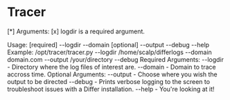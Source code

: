 # Tracer
[*] Arguments: 
[x] logdir is a required argument.

Usage: [required] --logdir --domain [optional] --output --debug --help
Example: /opt/tracer/tracer.py --logdir /home/scalp/differlogs --domain domain.com --output /your/directory --debug
Required Arguments:
--logdir - Directory where the log files of interest are.
--domain - Domain to trace accross time.
Optional Arguments:
--output - Choose where you wish the output to be directed
--debug - Prints verbose logging to the screen to troubleshoot issues with a Differ installation.
--help - You're looking at it!
